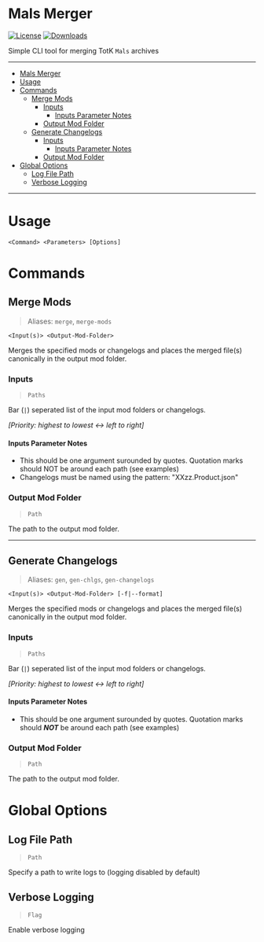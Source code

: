 # Mals Merger

[![License](https://img.shields.io/badge/License-MIT-blue.svg?color=663f9e&style=for-the-badge)](https://github.com/ArchLeaders/MalsMerger/blob/master/License.md) [![Downloads](https://img.shields.io/github/v/tag/ArchLeaders/MalsMerger?label=Release&logo=GitHub&color=b33126&style=for-the-badge)](https://github.com/ArchLeaders/MalsMerger/releases)

Simple CLI tool for merging TotK `Mals` archives

---

- [Mals Merger](#mals-merger)
- [Usage](#usage)
- [Commands](#commands)
  - [Merge Mods](#merge-mods)
    - [Inputs](#inputs)
      - [Inputs Parameter Notes](#inputs-parameter-notes)
    - [Output Mod Folder](#output-mod-folder)
  - [Generate Changelogs](#generate-changelogs)
    - [Inputs](#inputs-1)
      - [Inputs Parameter Notes](#inputs-parameter-notes-1)
    - [Output Mod Folder](#output-mod-folder-1)
- [Global Options](#global-options)
  - [Log File Path](#log-file-path)
  - [Verbose Logging](#verbose-logging)

---

# Usage

```
<Command> <Parameters> [Options]
```

# Commands

## Merge Mods
> Aliases: `merge`, `merge-mods`

```
<Input(s)> <Output-Mod-Folder>
```

Merges the specified mods or changelogs and places the merged file(s) canonically in the output mod folder.

### Inputs
> `Paths`

Bar (`|`) seperated list of the input mod folders or changelogs.

*[Priority: highest to lowest <-> left to right]*

#### Inputs Parameter Notes

- This should be one argument surounded by quotes. Quotation marks should NOT be around each path (see examples)
- Changelogs must be named using the pattern: "XXzz.Product.json"

### Output Mod Folder
> `Path`

The path to the output mod folder.

---

## Generate Changelogs
> Aliases: `gen`, `gen-chlgs`, `gen-changelogs`

```
<Input(s)> <Output-Mod-Folder> [-f|--format]
```

Merges the specified mods or changelogs and places the merged file(s) canonically in the output mod folder.

### Inputs
> `Paths`

Bar (`|`) seperated list of the input mod folders or changelogs.

*[Priority: highest to lowest <-> left to right]*

#### Inputs Parameter Notes

- This should be one argument surounded by quotes. Quotation marks should ***NOT*** be around each path (see examples)

### Output Mod Folder
> `Path`

The path to the output mod folder.

# Global Options

## Log File Path
> `Path`

Specify a path to write logs to (logging disabled by default)

## Verbose Logging
> `Flag`

Enable verbose logging